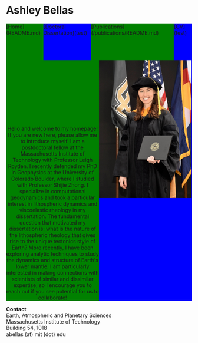 # Ashley Bellas     

<html>
<head></head>
 <body>
    <div style="width: 100%; display: table;">
        <div style="display: table-row; height: 100px;">
            <div style="width: 20%; display: table-cell; background: green;">
             [Home](README.md)
            </div>
            <div style="display: table-cell; background: blue;"> 
             [Doctoral Dissertation](test) 
            </div>
            <div style="display: table-cell; background: green;"> 
             [Publications](/publications/README.md) 
            </div>
            <div style="display: table-cell; background: blue;"> 
             [CV](test)
            </div>
            <div style="display: table-cell; background: green;"> 
            </div>
        </div>
    </div>
 </body>
</html>



<html>
<head></head>
 <body>
    <div style="width: 100%; display: table;">
        <div style="display: table-row; height: 100px;">
            <div style="width: 50%; display: table-cell; background: green;">
                <center>Hello and welcome to my homepage! If you are new here, please allow me to introduce myself. I am a postdoctoral fellow at the Massachusetts Institute of Technology with Professor Leigh Royden. I recently defended my PhD in Geophysics at the University of Colorado Boulder, where I studied with Professor Shijie Zhong. I specialize in computational geodynamics and took a particular interest in lithospheric dynamics and viscoelastic rheology in my dissertation. The fundamental question that motivated my dissertation is: what is the nature of the lithospheric rheology that gives rise to the unique tectonics style of Earth? More recently, I have been exploring analytic techniques to study the dynamics and structure of Earth's lower mantle. I am particularly interested in making connections with scientists of similar and dissimilar expertise, so I encourage you to reach out if you see potential for us to collaborate!</center>
            </div>
            <div style="display: table-cell; background: blue;"> 
                <img align="center" width="250px" src="3_highres.jpg">
            </div>
        </div>
    </div>
 </body>
</html>
  
  
**Contact**  
Earth, Atmospheric and Planetary Sciences  
Massachusetts Institute of Technology  
Building 54, 1018  
abellas (at) mit (dot) edu

